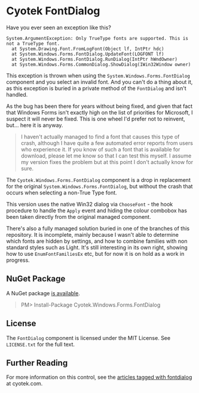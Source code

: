 # Cyotek FontDialog

Have you ever seen an exception like this?

    System.ArgumentException: Only TrueType fonts are supported. This is not a TrueType font.
      at System.Drawing.Font.FromLogFont(Object lf, IntPtr hdc)
      at System.Windows.Forms.FontDialog.UpdateFont(LOGFONT lf)
      at System.Windows.Forms.FontDialog.RunDialog(IntPtr hWndOwner)
      at System.Windows.Forms.CommonDialog.ShowDialog(IWin32Window owner)

This exception is thrown when using the `System.Windows.Forms.FontDialog` component and you select an invalid font. And you can't do a thing about it, as this exception is buried in a private method of the `FontDialog` and isn't handled. 

As the bug has been there for years without being fixed, and given that fact that Windows Forms isn't exactly high on the list of priorities for Microsoft, I suspect it will never be fixed. This is one wheel I'd prefer not to reinvent, but... here it is anyway.

> I haven't actually managed to find a font that causes this type of crash, although I have quite a few automated error reports from users who experience it. If you know of such a font that is available for download, please let me know so that I can test this myself. I assume my version fixes the problem but at this point I don't actually know for sure.

The `Cyotek.Windows.Forms.FontDialog` component is a drop in replacement for the original `System.Windows.Forms.FontDialog`, but without the crash that occurs when selecting a non-True Type font.

This version uses the native Win32 dialog via `ChooseFont` - the hook procedure to handle the `Apply` event and hiding the colour combobox has been taken directly from the original managed component.

There's also a fully managed solution buried in one of the branches of this repository. It is incomplete, mainly because I wasn't able to determine which fonts are hidden by settings, and how to combine families with non standard styles such as Light. It's still interesting in its own right, showing how to use `EnumFontFamiliesEx` etc, but for now it is on hold as a work in progress.

## NuGet Package

A NuGet package [is available](https://www.nuget.org/packages/Cyotek.Windows.Forms.FontDialog/1.0.0).

> PM> Install-Package Cyotek.Windows.Forms.FontDialog

## License

The `FontDialog` component is licensed under the MIT License. See `LICENSE.txt` for the full text.

## Further Reading

For more information on this control, see the [articles tagged with fontdialog](http://cyotek.com/blog/tag/fontdialog) at cyotek.com.
